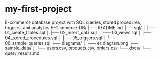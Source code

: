 # my-first-project
E-commerce database project with SQL queries, stored procedures, triggers, and analytics
E-Commerce-DB/
├── README.md
├── sql/
│   ├── 01_create_tables.sql
│   ├── 02_insert_data.sql
│   ├── 03_views.sql
│   ├── 04_stored_procedures.sql
│   ├── 05_triggers.sql
│   └── 06_sample_queries.sql
├── diagrams/
│   └── er_diagram.png
├── sample_data/
│   └── users.csv, products.csv, orders.csv
└── docs/
    └── query_results.md
